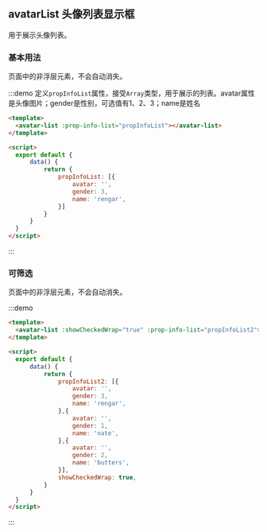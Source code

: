 <script>
  import avatarList from './avatar_list.vue'
  
  export default {
      data() {
          return {
              propInfoList: [{
                  avatar: '',
                  gender: 3,
                  name: 'rengar',
              }],
              propInfoList2: [{
                  avatar: '',
                  gender: 3,
                  name: 'rengar',
              },{
                  avatar: '',
                  gender: 2,
                  name: 'nate',
              },{
                  avatar: '',
                  gender: 1,
                  name: 'butters',
              }],
              showCheckedWrap: true,
          }
      },
      components: {
          avatarList
      }
  }
</script>

## avatarList 头像列表显示框

用于展示头像列表。

### 基本用法

页面中的非浮层元素，不会自动消失。

:::demo 定义`propInfoList`属性，接受`Array`类型，用于展示的列表。avatar属性是头像图片；gender是性别，可选值有1、2、3；name是姓名
```html
<template>
  <avatar-list :prop-info-list="propInfoList"></avatar-list>
</template>

<script>
  export default {
      data() {
          return {
              propInfoList: [{
                  avatar: '',
                  gender: 3,
                  name: 'rengar',
              }]
          }
      }
  }
</script>
```
:::

### 可筛选

页面中的非浮层元素，不会自动消失。

:::demo
```html
<template>
  <avatar-list :showCheckedWrap="true" :prop-info-list="propInfoList2"></avatar-list>
</template>

<script>
  export default {
      data() {
          return {
              propInfoList2: [{
                  avatar: '',
                  gender: 3,
                  name: 'rengar',
              },{
                  avatar: '',
                  gender: 1,
                  name: 'nate',
              },{
                  avatar: '',
                  gender: 2,
                  name: 'butters',
              }],
              showCheckedWrap: true,
          }
      }
  }
</script>
```
:::
